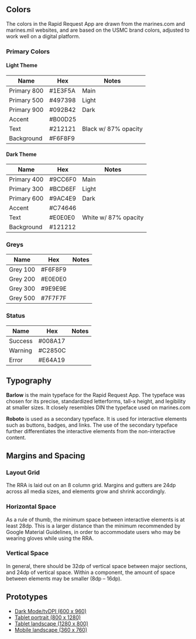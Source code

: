 ## Colors

The colors in the Rapid Request App are drawn from the marines.com and marines.mil websites, and are based on the USMC brand colors, adjusted to work well on a digital platform.


### Primary Colors
#### Light Theme
| Name         | Hex     | Notes                |
|--------------|---------|----------------------|
| Primary 800  | #1E3F5A | Main                 |
| Primary 500  | #497398 | Light                |
| Primary 900  | #092B42 | Dark                 |
| Accent       | #B00D25 |                      |
| Text         | #212121 | Black w/ 87% opacity |
| Background   | #F6F8F9 |                      |

#### Dark Theme
| Name         | Hex     | Notes                |
|--------------|---------|----------------------|
| Primary 400  | #9CC6F0 | Main                 |
| Primary 300  | #BCD6EF | Light                |
| Primary 600  | #9AC4E9 | Dark                 |
| Accent       | #C74646 |                      |
| Text         | #E0E0E0 | White w/ 87% opacity |
| Background   | #121212 |                      |

### Greys
| Name         | Hex     | Notes   |
|--------------|---------|---------|
| Grey 100     | #F6F8F9 |         |
| Grey 200     | #E0E0E0 |         |
| Grey 300     | #9E9E9E |         |
| Grey 500     | #7F7F7F |         |

### Status
| Name         | Hex     | Notes   |
|--------------|---------|---------|
| Success      | #008A17 |         |
| Warning      | #C2850C |         |
| Error        | #E64A19 |         |


## Typography

**Barlow** is the main typeface for the Rapid Request App. The typeface was chosen for its precise, standardized letterforms, tall-x height, and legibility at smaller sizes. It  closely resembles DIN the typeface used on marines.com  

**Roboto** is used as a secondary typeface. It is used for interactive elements such as buttons, badges, and links. The use of the secondary typeface further differentiates the interactive elements from the non-interactive content.


## Margins and Spacing

### Layout Grid
The RRA is laid out on an 8 column grid. Margins and gutters are 24dp across all media sizes, and elements grow and shrink accordingly.

### Horizontal Space
As a rule of thumb, the minimum space between interactive elements is at least 28dp. This is a larger distance than the minimum recommended by Google Material Guidelines, in order to accommodate users who may be wearing gloves while using the RRA.

### Vertical Space
In general, there should be 32dp of vertical space between major sections, and 24dp of vertical space. Within a component, the amount of space between elements may be smaller (8dp – 16dp).


## Prototypes

* [Dark Mode/tvDPI (600 x 960)](https://gsa.invisionapp.com/share/PSYOV0NA43M#/430989719_TP6-Dark2_1Catalog_1Base)
* [Tablet portrait (800 x 1280)](https://gsa.invisionapp.com/share/83YA0WTDF59#/427180982_1Catalog_1Base)
* [Tablet landscape (1280 x 800)](https://gsa.invisionapp.com/share/Z8Y3HOLKP6N#/425341723_TL_1Catalog_1Base) 
* [Mobile landscape (360 x 760)](https://gsa.invisionapp.com/share/7DXZ939N6V4#/424335805_M_Catalog_1Base)
